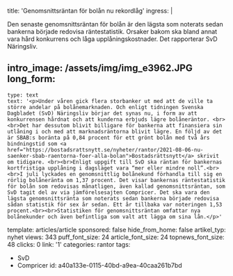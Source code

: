 title: 'Genomsnittsräntan för bolån nu rekordlåg'
ingress: |
  <p>Den senaste genomsnittsräntan för bolån är den lägsta som noterats sedan bankerna började redovisa räntestatistik. Orsaker bakom ska bland annat vara hård konkurrens och låga upplåningskostnader. Det rapporterar SvD Näringsliv.
  </p>
  
intro_image: /assets/img/img_e3962.JPG
long_form:
  -
    type: text
    text: '<p>Under våren gick flera storbanker ut med att de ville ta större andelar på bolånemarknaden. Och enligt tidningen Svenska Dagbladet (SvD) Näringsliv börjar det synas nu, i form av att konkurrensen hårdnat och att kunderna erbjuds lägre bolåneräntor. <br><br>Det har dessutom blivit billigare för bankerna att finansiera sin utlåning i och med att marknadsräntorna blivit lägre. En följd av det är SBAB:s boränta på 0,84 procent för ett grönt bolån med två års bindningstid som <a href="https://bostadsrattsnytt.se/nyheter/rantor/2021-08-06-nu-saenker-sbab-raentorna-foer-alla-bolan">Bostadsrättsnytt</a> skrivit om tidigare. <br><br>Enligt uppgift till SvD ska räntan för bankernas kortfristiga upplåning i dagsläget vara “mer eller mindre noll”.<br><br>I juli lyckades en genomsnittlig bolånekund förhandla till sig en rörlig bolåneränta om 1,37 procent. Det visar bankernas räntestatistik för bolån som redovisas månatligen, även kallad genomsnittsräntan, som SvD tagit del av via jämförelsesajten Compricer. Det ska vara den lägsta genomsnittsränta som noterats sedan bankerna började redovisa sådan statistik för sex år sedan. Ett år tillbaka var noteringen 1,53 procent.<br><br>Statistiken för genomsnittsräntan omfattar nya bolånekunder och även befintliga som valt att lägga om sina lån.</p>'
template: articles/article
sponsored: false
hide_from_home: false
artikel_typ: nyhet
views: 343
puff_font_size: 24
article_font_size: 24
topnews_font_size: 48
clicks: 0
link: '1'
categories: rantor
tags:
  - SvD
  - Compricer
id: a40a133e-0115-40bd-a9ea-40caa261b7bd
